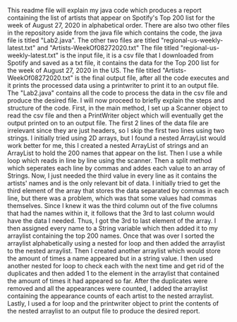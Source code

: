 This readme file will explain my java code which produces a report containing the list of artists that appear on Spotify's Top 200 list for the week of August 27, 2020 in alphabetical order. 
There are also two other files in the repository aside from the java file which contains the code, the java file is titled "Lab2.java". 
The other two files are titled "regional-us-weekly-latest.txt" and "Artists-WeekOf08272020.txt"
The file titled "regional-us-weekly-latest.txt" is the input file, it is a csv file that I downloaded from Spotify and saved as a txt file, it contains the data for the Top 200 list for the week of August 27, 2020 in the US.
The file titled "Artists-WeekOf08272020.txt" is the final output file, after all the code executes and it prints the processed data using a printwriter to print it to an output file.
The "Lab2.java" contains all the code to process the data in the csv file and produce the desired file. I will now proceed to briefly explain the steps and structure of the code.
First, in the main method, I set up a Scanner object to read the csv file and then a PrintWriter object which will eventually get the output printed on to an output file.
The first 2 lines of the data file are irrelevant since they are just headers, so I skip the first two lines using two strings.
I initially tried using 2D arrays, but I found a nested ArrayList would work better for me, this I created a nested ArrayList of strings and an ArrayList to hold the 200 names that appear on the list.
Then I use a while loop which reads in line by line using the scanner. Then a split method which seperates each line by commas and addes each value to an array of Strings.
Now, I just needed the third value in every line as it contains the artists' names and is the only relevant bit of data.
I initially tried to get the third element of the array that stores the data separated by commas in each line, but there was a problem, which was that some values had commas themselves. Since I knew it was the third column out of the five columns that had the names within it, it follows that the 3rd to last column would have the data I needed. Thus, I got the 3rd to last element of the array.
I then assigned every name to a String variable which then added it to my arraylist containing the top 200 names.
Once that was over I sorted the arraylist alphabetically using a nested for loop and then added the arraylist to the nested arraylist.
Then I created another arraylist which would store the amount of times a name appeared but in a string value.
I then used another nested for loop to check each with the next time and get rid of the duplicates and then added 1 to the element in the arraylist that contained the amount of times it had appeared so far.
After the duplicates were removed and all the appearances were counted, I added the arraylist containing the appearance counts of each artist to the nested arraylist.
Lastly, I used a for loop and the printwriter object to print the contents of the nested arraylist to an output file to produce the desired report.

